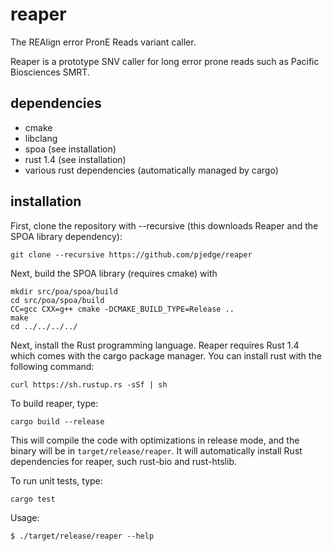 # reaper
The REAlign error PronE Reads variant caller.

Reaper is a prototype SNV caller for long error prone reads such as Pacific Biosciences SMRT.

## dependencies
* cmake
* libclang
* spoa (see installation)
* rust 1.4 (see installation)
* various rust dependencies (automatically managed by cargo)

## installation
First, clone the repository with --recursive (this downloads Reaper and the SPOA library dependency):
```
git clone --recursive https://github.com/pjedge/reaper
```
Next, build the SPOA library (requires cmake) with 
```
mkdir src/poa/spoa/build
cd src/poa/spoa/build
CC=gcc CXX=g++ cmake -DCMAKE_BUILD_TYPE=Release ..
make
cd ../../../../
```
Next, install the Rust programming language. Reaper requires Rust 1.4 which comes with the cargo package manager. You can install rust with the following command:
```
curl https://sh.rustup.rs -sSf | sh
```
To build reaper, type:
```
cargo build --release
```
This will compile the code with optimizations in release mode, and the binary will be
in ```target/release/reaper```. It will automatically install Rust dependencies for reaper,
such rust-bio and rust-htslib.

To run unit tests, type:
```
cargo test
```

Usage:
```
$ ./target/release/reaper --help
```
